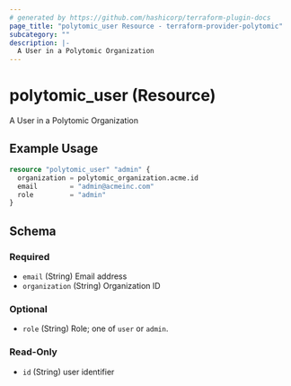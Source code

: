 ```yaml
---
# generated by https://github.com/hashicorp/terraform-plugin-docs
page_title: "polytomic_user Resource - terraform-provider-polytomic"
subcategory: ""
description: |-
  A User in a Polytomic Organization
---
```


# polytomic_user (Resource)

A User in a Polytomic Organization

## Example Usage

```terraform
resource "polytomic_user" "admin" {
  organization = polytomic_organization.acme.id
  email        = "admin@acmeinc.com"
  role         = "admin"
}
```

<!-- schema generated by tfplugindocs -->
## Schema

### Required

- `email` (String) Email address
- `organization` (String) Organization ID

### Optional

- `role` (String) Role; one of `user` or `admin`.

### Read-Only

- `id` (String) user identifier


